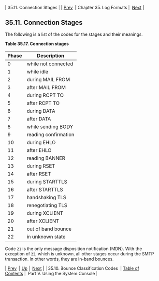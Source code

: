 | 35.11. Connection Stages |
| [Prev](bounce_logger.classification.codes)  | Chapter 35. Log Formats |  [Next](p.operations) |

## 35.11. Connection Stages

The following is a list of the codes for the stages and their meanings.

<a name="table.log_formats.connection.stages"></a>

**Table 35.17. Connection stages**

| Phase | Description |
| --- | --- |
| 0 | while not connected |
| 1 | while idle |
| 2 | during MAIL FROM |
| 3 | after MAIL FROM |
| 4 | during RCPT TO |
| 5 | after RCPT TO |
| 6 | during DATA |
| 7 | after DATA |
| 8 | while sending BODY |
| 9 | reading confirmation |
| 10 | during EHLO |
| 11 | after EHLO |
| 12 | reading BANNER |
| 13 | during RSET |
| 14 | after RSET |
| 15 | during STARTTLS |
| 16 | after STARTTLS |
| 17 | handshaking TLS |
| 18 | renegotiating TLS |
| 19 | during XCLIENT |
| 20 | after XCLIENT |
| 21 | out of band bounce |
| 22 | in unknown state |

Code `21` is the only message disposition notification (MDN). With the exception of `22`, which is unknown, all other stages occur during the SMTP transaction. In other words, they are in-band bounces.

| [Prev](bounce_logger.classification.codes)  | [Up](log_formats) |  [Next](p.operations) |
| 35.10. Bounce Classification Codes  | [Table of Contents](index) |  Part V. Using the System Console |

